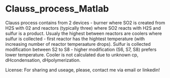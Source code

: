 # Clauss_process_Matlab

Clauss process contains from 2 devices - burner where SO2 is created from H2S with 02 and reactors (typically three) where SO2 reacts with H2S and sulfur is a product. Usualy the highest between reactors are coolers where sulfur is collected - first reactor has the hightest temperature (with increasing number of reactor temperaature drops). Sulfur is collected modification between S2 to S8 - higher modification (S6, S7, S8) prefers lower temperature. Cooler is not calculated due to unknown cp, dHcondensation, dHpolymerization.

License: For sharing and useage, please, contact me via email or linkedin!

